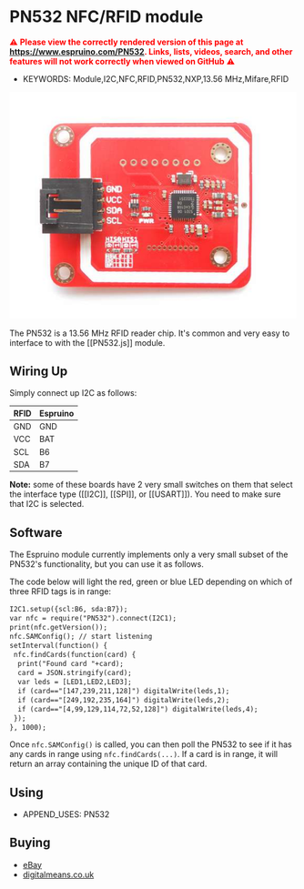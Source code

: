 <!--- Copyright (c) 2013 Gordon Williams, Pur3 Ltd. See the file LICENSE for copying permission. -->
PN532 NFC/RFID module
==================

<span style="color:red">:warning: **Please view the correctly rendered version of this page at https://www.espruino.com/PN532. Links, lists, videos, search, and other features will not work correctly when viewed on GitHub** :warning:</span>

* KEYWORDS: Module,I2C,NFC,RFID,PN532,NXP,13.56 MHz,Mifare,RFID

![Elechouse PN532 module](PN532/module.jpg)

The PN532 is a 13.56 MHz RFID reader chip. It's common and very easy to interface to with the [[PN532.js]] module.


Wiring Up
--------

Simply connect up I2C as follows:

| RFID | Espruino |
|------|----------|
| GND | GND |
| VCC | BAT |
| SCL | B6 |
| SDA | B7 |

**Note:** some of these boards have 2 very small switches on them that select the interface type ([[I2C]], [[SPI]], or [[USART]]). You need to make sure that I2C is selected.


Software
-------

The Espruino module currently implements only a very small subset of the PN532's functionality, but you can use it as follows.

The code below will light the red, green or blue LED depending on which of three RFID tags is in range:

```
I2C1.setup({scl:B6, sda:B7});
var nfc = require("PN532").connect(I2C1);
print(nfc.getVersion());
nfc.SAMConfig(); // start listening
setInterval(function() {
 nfc.findCards(function(card) {
  print("Found card "+card);
  card = JSON.stringify(card);
  var leds = [LED1,LED2,LED3];
  if (card=="[147,239,211,128]") digitalWrite(leds,1);
  if (card=="[249,192,235,164]") digitalWrite(leds,2);
  if (card=="[4,99,129,114,72,52,128]") digitalWrite(leds,4);
 });
}, 1000);
```

Once `nfc.SAMConfig()` is called, you can then poll the PN532 to see if it has any cards in range using `nfc.findCards(...)`. If a card is in range, it will return an array containing the unique ID of that card.


Using
-----

* APPEND_USES: PN532

Buying
-----

* [eBay](http://www.ebay.com/sch/i.html?_nkw=NXP+PN532)
* [digitalmeans.co.uk](https://digitalmeans.co.uk/shop/index.php?route=product/search&tag=pn532)
